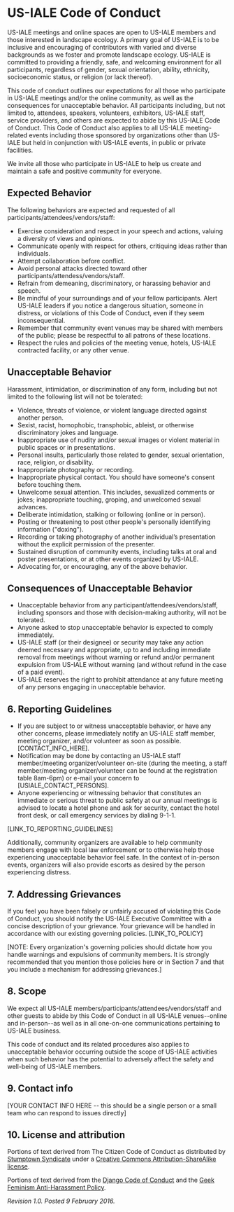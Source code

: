 # US-IALE Code of Conduct

US-IALE meetings and online spaces are open to US-IALE members and those interested in landscape ecology. A primary goal of US-IALE is to be inclusive and encouraging of contributors with varied and diverse backgrounds as we foster and promote landscape ecology. US-IALE is committed to providing a friendly, safe, and welcoming environment for all participants, regardless of gender, sexual orientation, ability, ethnicity, socioeconomic status, or religion (or lack thereof).

This code of conduct outlines our expectations for all those who participate in US-IALE meetings and/or the online community, as well as the consequences for unacceptable behavior. All participants including, but not limited to, attendees, speakers, volunteers, exhibitors, US-IALE staff, service providers, and others are expected to abide by this US-IALE Code of Conduct. This Code of Conduct also applies to all US-IALE meeting-related events including those sponsored by organizations other than US-IALE but held in conjunction with US-IALE events, in public or private facilities.

We invite all those who participate in US-IALE to help us create and maintain a safe and positive community for everyone.

## Expected Behavior

The following behaviors are expected and requested of all participants/attendees/vendors/staff:

  * Exercise consideration and respect in your speech and actions, valuing a diversity of views and opinions.
  * Communicate openly with respect for others, critiquing ideas rather than individuals.
  * Attempt collaboration before conflict.
  * Avoid personal attacks directed toward other participants/attendess/vendors/staff. 
  * Refrain from demeaning, discriminatory, or harassing behavior and speech.
  * Be mindful of your surroundings and of your fellow participants. Alert US-IALE leaders if you notice a dangerous situation, someone in distress, or violations of this Code of Conduct, even if they seem inconsequential.
  * Remember that community event venues may be shared with members of the public; please be respectful to all patrons of these locations.
  * Respect the rules and policies of the meeting venue, hotels, US-IALE contracted facility, or any other venue.

## Unacceptable Behavior

Harassment, intimidation, or discrimination of any form, including but not limited to the following list will not be tolerated:

  * Violence, threats of violence, or violent language directed against another person.
  * Sexist, racist, homophobic, transphobic, ableist, or otherwise discriminatory jokes and language.
  * Inappropriate use of nudity and/or sexual images or violent material in public spaces or in presentations.
  * Personal insults, particularly those related to gender, sexual orientation, race, religion, or disability.
  * Inappropriate photography or recording.
  * Inappropriate physical contact. You should have someone's consent before touching them.
  * Unwelcome sexual attention. This includes, sexualized comments or jokes; inappropriate touching, groping, and unwelcomed sexual advances.
  * Deliberate intimidation, stalking or following (online or in person).
  * Posting or threatening to post other people's personally identifying information ("doxing").
  * Recording or taking photography of another individual’s presentation without the explicit permission of the presenter.
  * Sustained disruption of community events, including talks at oral and poster presentations, or at other events organized by US-IALE.
  * Advocating for, or encouraging, any of the above behavior.

## Consequences of Unacceptable Behavior

  * Unacceptable behavior from any participant/attendees/vendors/staff, including sponsors and those with decision-making authority, will not be tolerated.
  * Anyone asked to stop unacceptable behavior is expected to comply immediately.
  * US-IALE staff (or their designee) or security may take any action deemed necessary and appropriate, up to and including immediate removal from meetings without warning or refund and/or permanent expulsion from US-IALE without warning (and without refund in the case of a paid event).
  * US-IALE reserves the right to prohibit attendance at any future meeting of any persons engaging in unacceptable behavior.

## 6. Reporting Guidelines

  * If you are subject to or witness unacceptable behavior, or have any other concerns, please immediately notify an US-IALE staff member, meeting organizer, and/or volunteer as soon as possible. [CONTACT_INFO_HERE].
  * Notification may be done by contacting an US-IALE staff member/meeting organizer/volunteer on-site (during the meeting, a staff member/meeting organizer/volunteer can be found at the registration table 8am-6pm) or e-mail your concern to [USIALE_CONTACT_PERSONS].
  * Anyone experiencing or witnessing behavior that constitutes an immediate or serious threat to public safety at our annual meetings is advised to locate a hotel phone and ask for security, contact the hotel front desk, or call emergency services by dialing 9-1-1.

[LINK_TO_REPORTING_GUIDELINES]

Additionally, community organizers are available to help community members engage with local law enforcement or to otherwise help those experiencing unacceptable behavior feel safe. In the context of in-person events, organizers will also provide escorts as desired by the person experiencing distress.

## 7. Addressing Grievances

If you feel you have been falsely or unfairly accused of violating this Code of Conduct, you should notify the US-IALE Executive Committee with a concise description of your grievance. Your grievance will be handled in accordance with our existing governing policies. [LINK_TO_POLICY]

[NOTE: Every organization's governing policies should dictate how you handle warnings and expulsions of community members. It is strongly recommended that you mention those policies here or in Section 7 and that you include a mechanism for addressing grievances.]

## 8. Scope

We expect all US-IALE members/participants/attendees/vendors/staff and other guests to abide by this Code of Conduct in all US-IALE venues--online and in-person--as well as in all one-on-one communications pertaining to US-IALE business.

This code of conduct and its related procedures also applies to unacceptable behavior occurring outside the scope of US-IALE activities when such behavior has the potential to adversely affect the safety and well-being of US-IALE members.

## 9. Contact info

[YOUR CONTACT INFO HERE -- this should be a single person or a small team who can respond to issues directly]

## 10. License and attribution

Portions of text derived from The Citizen Code of Conduct as distributed by [Stumptown Syndicate](http://stumptownsyndicate.org) under a [Creative Commons Attribution-ShareAlike license](http://creativecommons.org/licenses/by-sa/3.0/). 

Portions of text derived from the [Django Code of Conduct](https://www.djangoproject.com/conduct/) and the [Geek Feminism Anti-Harassment Policy](http://geekfeminism.wikia.com/wiki/Conference_anti-harassment/Policy).

_Revision 1.0. Posted 9 February 2016._
